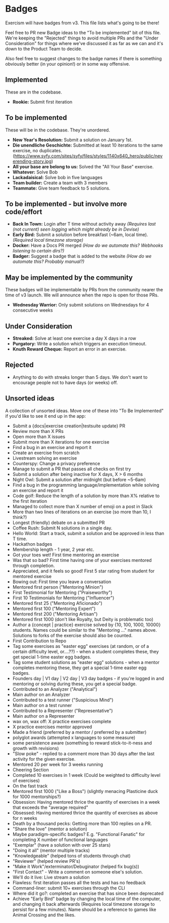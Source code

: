 # Badges

Exercism will have badges from v3. This file lists what's going to be there!

Feel free to PR new Badge ideas to the "To be implemented" bit of this file.
We're keeping the "Rejected" things to avoid multiple PRs and the "Under Consideration" for things where we've discussed it as far as we can and it's down to the Product Team to decide.

Also feel free to suggest changes to the badge names if there is something obviously better (in your opinion!) or in some way offensive.

## Implemented

These are in the codebase.

- **Rookie:** Submit first iteration

## To be implemented

These will be in the codebase. They're unordered.

- **New Year's Resolution:** Submit a solution on January 1st.
- **Die unendliche Geschichte:** Submitted at least 10 iterations to the same exercise, no duplicates. (https://www.syfy.com/sites/syfy/files/styles/1140x640_hero/public/neverending-story.jpg)
- **All your base are belong to us:** Solved the "All Your Base" exercise.
- **Whatever:** Solve Bob
- **Lackadaisical:** Solve bob in five languages
- **Team builder:** Create a team with 3 members
- **Teammate:** Give team feedback to 5 solutions.

## To be implemented - but involve more code/effort

- **Back In Town:** Login after T time without activity away _(Requires last (not current) seen logging which might already be in Devise)_
- **Early Bird:** Submit a solution before breakfast (~6am, local time). _(Required local timezone storage)_
- **Docker:** Have a Docs PR merged _(How do we automate this? Webhooks listening to certain dirs?)_
- **Badger:** Suggest a badge that is added to the website _(How do we automate this? Probably manual?)_

## May be implemented by the community

These badges will be implementable by PRs from the community nearer the time of v3 launch. We will announce when the repo is open for those PRs.

- **Wednesday Warrior:** Only submit solutions on Wednesdays for 4 consecutive weeks

## Under Consideration

- **Streaked:** Solve at least one exercise a day X days in a row
- **Purgatory:** Write a solution which triggers an execution timeout.
- **Knuth Reward Cheque:** Report an error in an exercise.

## Rejected

- Anything to do with streaks longer than 5 days. We don't want to encourage people not to have days (or weeks) off.

## Unsorted ideas

A collection of unsorted ideas. Move one of these into "To Be Implemented" if you'd like to see it end up in the app:

- Submit a {docs|exercise creation|testsuite update} PR
- Review more than X PRs
- Open more than X issues
- Submit more than X iterations for one exercise
- Find a bug in an exercise and report it
- Create an exercise from scratch
- Livestream solving an exercise
- Counterspy: Change a privacy preference
- Manage to submit a PR that passes all checks on first try
- Submit a solution after being inactive for X days, X > 6 months
- Night Owl: Submit a solution after midnight (but before ~5-6am)
- Find a bug in the programming language/implementation while solving an exercise and report it
- Code golf: Reduce the length of a solution by more than X% relative to the first iteration
- Managed to collect more than X number of emoji on a post in Slack
- More than two lines of iterations on an exercise (so more than 10, I think?)
- Longest (friendly) debate on a submitted PR
- Coffee Rush: Submit N solutions in a single day.
- Hello World: Start a track, submit a solution and be approved in less than T time.
- Hackathon badges
- Membership length - 1 year, 2 year etc.
- Got your toes wet! First time mentoring an exercise
- Was that so bad? First time having one of your exercises mentored through completion.
- Appreciated, and it feels so good! First 5 star rating from student for mentored exercise
- Bowing out: First time you leave a conversation
- Mentored first person ("Mentoring Minion")
- First Testimonial for Mentoring ("Praiseworthy")
- First 10 Testimonials for Mentoring ("Influencer")
- Mentored first 25 ("Mentoring Aficionado")
- Mentored first 100 ("Mentoring Expert")
- Mentored first 200 ("Mentoring Artisan")
- Mentored first 1000 (don't like Royalty, but Deity is problematic too)
- Author a {concept | practice} exercise solved by {10, 100, 1000, 10000} students. Names could be similar to the "Mentoring ..." names above. Solutions to forks of the exercise should also be counted.
- First Contribution to Repo
- Tag some exercises as "easter egg" exercises (at random, or of a certain difficulty level, or....??) - when a student completes these, they get special 1-time easter egg badges.
- Tag some student solutions as "easter egg" solutions - when a mentor completes mentoring these, they get a special 1-time easter egg badges.
- Founders day | V1 day | V2 day | V3 day badges - if you're logged in and mentoring or solving during these, you get a special badge.
- Contributed to an Analyzer ("Analytical")
- Main author on an Analyzer
- Contributed to a test runner ("Suspicious Mind")
- Main author on a test runner
- Contributed to a Representer ("Representative")
- Main author on a Representer
- wax on, wax off: X practice exercises complete
- X practice exercises mentor approved
- Made a friend (preferred by a mentor / preferred by a submitter)
- polyglot awards (attempted x languages to some measure)
- some persistence aware (something to reward stick-to-it-ness and growth with revisions)
- "Slow poke" - replied to a comment more than 30 days after the last activity for the given exercise.
- Mentored 20 per week for 3 weeks running
- Cheering Section
- Completed 10 exercises in 1 week (Could be weighted to difficulty level of exercises)
- On the fast track
- Mentored first 1000 ("Like a Boss") (slightly menacing Plasticine duck for 1000 mentorships?)
- Obsession: Having mentored thrice the quantity of exercises in a week that exceeds the "average required"
- Obsessed: Having mentored thrice the quantity of exercises as above for n weeks
- Death by a thousand pecks: Getting more than 100 replies on a PR.
- "Share the love" (mentor a solution)
- Maybe paradigm-specific badges? E.g. "Functional Fanatic" for completing X number of functional languages
- "Exemplar" (have a solution with over 25 stars)
- "Doing it all" (mentor multiple tracks)
- "Knowledgeable" (helped tons of students through chat)
- "Reviewer" (helped review PR's)
- "Make it Work"/exterminator/Debuginator (helped fix bug(s))
- "First Contact" - Write a comment on someone else's solution.
- We'll do it live: Live stream a solution
- Flawless: first iteration passes all the tests and has no feedback
- Command-liner: submit 10+ exercises through the CLI
- Where did it go?: completed an exercise that has since been deprecated
- Achieve "Early Bird" badge by changing the local time of the computer, and changing it back afterwards (Requires local timezone storage to persist for a few minutes). Name should be a reference to games like Animal Crossing and the likes.
